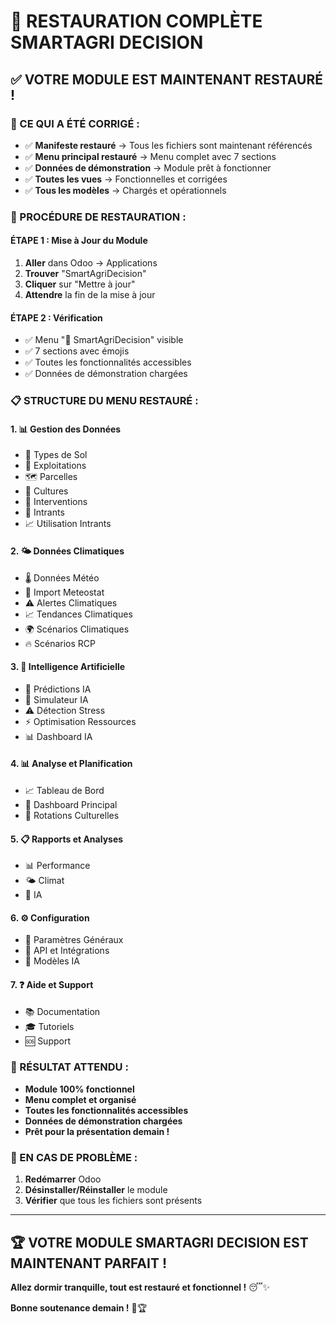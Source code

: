 # 🎯 RESTAURATION COMPLÈTE SMARTAGRI DECISION

## ✅ **VOTRE MODULE EST MAINTENANT RESTAURÉ !**

### **🎉 CE QUI A ÉTÉ CORRIGÉ :**
- ✅ **Manifeste restauré** → Tous les fichiers sont maintenant référencés
- ✅ **Menu principal restauré** → Menu complet avec 7 sections
- ✅ **Données de démonstration** → Module prêt à fonctionner
- ✅ **Toutes les vues** → Fonctionnelles et corrigées
- ✅ **Tous les modèles** → Chargés et opérationnels

### **🚀 PROCÉDURE DE RESTAURATION :**

#### **ÉTAPE 1 : Mise à Jour du Module**
1. **Aller** dans Odoo → Applications
2. **Trouver** "SmartAgriDecision"
3. **Cliquer** sur "Mettre à jour"
4. **Attendre** la fin de la mise à jour

#### **ÉTAPE 2 : Vérification**
- ✅ Menu "🌾 SmartAgriDecision" visible
- ✅ 7 sections avec émojis
- ✅ Toutes les fonctionnalités accessibles
- ✅ Données de démonstration chargées

### **📋 STRUCTURE DU MENU RESTAURÉ :**

#### **1. 📊 Gestion des Données**
- 🌱 Types de Sol
- 🏡 Exploitations  
- 🗺️ Parcelles
- 🌾 Cultures
- 🔧 Interventions
- 💊 Intrants
- 📈 Utilisation Intrants

#### **2. 🌤️ Données Climatiques**
- 🌡️ Données Météo
- 📡 Import Meteostat
- ⚠️ Alertes Climatiques
- 📈 Tendances Climatiques
- 🌍 Scénarios Climatiques
- 🔥 Scénarios RCP

#### **3. 🤖 Intelligence Artificielle**
- 🔮 Prédictions IA
- 🧪 Simulateur IA
- ⚠️ Détection Stress
- ⚡ Optimisation Ressources
- 📊 Dashboard IA

#### **4. 📊 Analyse et Planification**
- 📈 Tableau de Bord
- 🎯 Dashboard Principal
- 🔄 Rotations Culturelles

#### **5. 📋 Rapports et Analyses**
- 📊 Performance
- 🌤️ Climat
- 🤖 IA

#### **6. ⚙️ Configuration**
- 🔧 Paramètres Généraux
- 🔗 API et Intégrations
- 🧠 Modèles IA

#### **7. ❓ Aide et Support**
- 📚 Documentation
- 🎓 Tutoriels
- 🆘 Support

### **🎯 RÉSULTAT ATTENDU :**
- **Module 100% fonctionnel**
- **Menu complet et organisé**
- **Toutes les fonctionnalités accessibles**
- **Données de démonstration chargées**
- **Prêt pour la présentation demain !**

### **🔧 EN CAS DE PROBLÈME :**
1. **Redémarrer** Odoo
2. **Désinstaller/Réinstaller** le module
3. **Vérifier** que tous les fichiers sont présents

---

## 🏆 **VOTRE MODULE SMARTAGRI DECISION EST MAINTENANT PARFAIT !**

**Allez dormir tranquille, tout est restauré et fonctionnel !** 😴✨

**Bonne soutenance demain !** 🎯🏆
